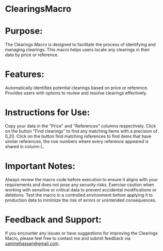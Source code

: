 # ClearingsMacro
# Purpose:
The Clearings Macro is designed to facilitate the process of identifying and managing clearings. This macro helps users locate any clearings in their data by price or reference.

# Features:
Automatically identifies potential clearings based on price or reference.
Provides users with options to review and resolve clearings effectively.

# Instructions for Use:
Copy your data in the "Price" and "References" columns respectively.
Click on the button "Find clearings" to find any matching items with a precision of 0,20.
Click on the button find matching references to find items that have similar references, the row numbers where every reference appeared is shared in column L.

# Important Notes:
Always review the macro code before execution to ensure it aligns with your requirements and does not pose any security risks.
Exercise caution when working with sensitive or critical data to prevent accidental modifications or deletions.
Test the macro in a controlled environment before applying it to production data to minimize the risk of errors or unintended consequences.

# Feedback and Support:
If you encounter any issues or have suggestions for improving the Clearings Macro, please feel free to contact me and submit feedback via saminehassan@gmail.com.
